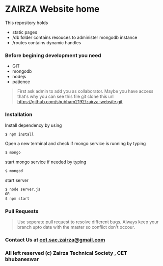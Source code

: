 # ZAIRZA Website home 

This repository holds
  - static pages
  - /db folder contains resouces to administer mongodb instance 
  - /routes contains dynamic handles

### Before begining development you need
 - GIT
 - mongodb
 - nodejs
 - patience
> First ask admin to add you as collaborator. Maybe you have access that's why you can see this file
> git clone this url https://github.com/shubham2192/zairza-website.git

### Installation
Install dependency by using 
```sh
$ npm install 
```
Open a new terminal and check if mongo service is running by typing 
```sh
$ mongo
```
start mongo service if needed by typing  
```sh
$ mongod
```
start server 
```sh
$ node server.js
OR
$ npm start
```
### Pull Requests
>Use seperate pull request to resolve different bugs.
Always keep your branch upto date with the master so conflict don't occour.

### Contact Us at cet.sac.zairza@gmail.com
### All left reserved (c) Zairza Technical Society , CET bhubaneswar